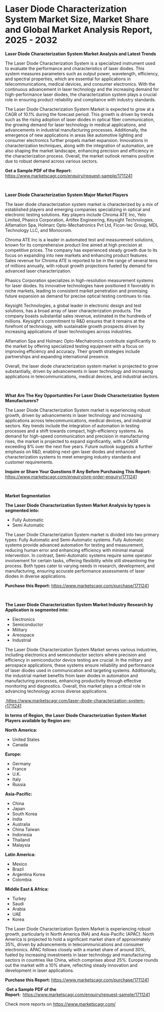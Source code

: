<p><h1>Laser Diode Characterization System Market Size, Market Share and Global Market Analysis Report, 2025 - 2032</h1></p><p><strong>Laser Diode Characterization System Market Analysis and Latest Trends</strong></p>
<p><p>The Laser Diode Characterization System is a specialized instrument used to evaluate the performance and characteristics of laser diodes. This system measures parameters such as output power, wavelength, efficiency, and spectral properties, which are essential for applications in telecommunications, medical devices, and consumer electronics. With the continuous advancement in laser technology and the increasing demand for high-performance laser diodes, the characterization system plays a crucial role in ensuring product reliability and compliance with industry standards.</p><p>The Laser Diode Characterization System Market is expected to grow at a CAGR of 10.1% during the forecast period. This growth is driven by trends such as the rising adoption of laser diodes in optical fiber communication, the growing demand for laser technology in medical applications, and advancements in industrial manufacturing processes. Additionally, the emergence of new applications in areas like automotive lighting and consumer electronics further propels market expansion. Innovations in characterization techniques, along with the integration of automation, are also shaping the market landscape, enhancing precision and efficiency in the characterization process. Overall, the market outlook remains positive due to robust demand across various sectors.</p></p>
<p><strong>Get a Sample PDF of the Report:&nbsp;</strong> <a href="https://www.marketscagr.com/enquiry/request-sample/1711241?utm_campaign=1998&utm_medium=2&utm_source=Github&utm_content=ia&utm_term=10012025&utm_id=laser-diode-characterization-system">https://www.marketscagr.com/enquiry/request-sample/1711241</a></p>
<p>&nbsp;</p>
<p><strong>Laser Diode Characterization System Major Market Players</strong></p>
<p><p>The laser diode characterization system market is characterized by a mix of established players and emerging companies specializing in optical and electronic testing solutions. Key players include Chroma ATE Inc, Yelo Limited, Phasics Corporation, Artifex Engineering, Keysight Technologies, Alfamation Spa, Holmarc Opto-Mechatronics Pvt Ltd, Ficon-tec Group, MDL Technology LLC, and Monocrom.</p><p>Chroma ATE Inc is a leader in automated test and measurement solutions, known for its comprehensive product line aimed at high precision at competitive prices. The company has experienced steady growth due to its focus on expanding into new markets and enhancing product features. Sales revenue for Chroma ATE is reported to be in the range of several tens of millions annually, with robust growth projections fueled by demand for advanced laser characterization.</p><p>Phasics Corporation specializes in high-resolution measurement systems for laser diodes. Its innovative technologies have positioned it favorably in niche markets, leading to consistent market penetration and promising future expansion as demand for precise optical testing continues to rise.</p><p>Keysight Technologies, a global leader in electronic design and test solutions, has a broad array of laser characterization products. The company boasts substantial sales revenue, estimated in the hundreds of millions. Keysight's commitment to R&D ensures that it remains at the forefront of technology, with sustainable growth prospects driven by increasing applications of laser technologies across industries.</p><p>Alfamation Spa and Holmarc Opto-Mechatronics contribute significantly to the market by offering specialized testing equipment with a focus on improving efficiency and accuracy. Their growth strategies include partnerships and expanding international presence.</p><p>Overall, the laser diode characterization system market is projected to grow substantially, driven by advancements in laser technology and increasing applications in telecommunications, medical devices, and industrial sectors.</p></p>
<p>&nbsp;</p>
<p><strong>What Are The Key Opportunities For Laser Diode Characterization System Manufacturers?</strong></p>
<p><p>The Laser Diode Characterization System market is experiencing robust growth, driven by advancements in laser technology and increasing applications across telecommunications, medical devices, and industrial sectors. Key trends include the integration of automation in testing processes and a shift towards compact, high-efficiency systems. As demand for high-speed communication and precision in manufacturing rises, the market is projected to expand significantly, with a CAGR exceeding 8% over the next five years. Future outlook suggests a further emphasis on R&D, enabling next-gen laser diodes and enhanced characterization systems to meet emerging industry standards and customer requirements.</p></p>
<p><strong>Inquire or Share Your Questions If Any Before Purchasing This Report:</strong> <a href="https://www.marketscagr.com/enquiry/pre-order-enquiry/1711241?utm_campaign=1998&utm_medium=2&utm_source=Github&utm_content=ia&utm_term=10012025&utm_id=laser-diode-characterization-system">https://www.marketscagr.com/enquiry/pre-order-enquiry/1711241</a></p>
<p>&nbsp;</p>
<p><strong>Market Segmentation</strong></p>
<p><strong>The Laser Diode Characterization System Market Analysis by types is segmented into:</strong></p>
<p><ul><li>Fully Automatic</li><li>Semi Automatic</li></ul></p>
<p><p>The Laser Diode Characterization System market is divided into two primary types: Fully Automatic and Semi-Automatic systems. Fully Automatic systems provide advanced automation for testing and measurement, reducing human error and enhancing efficiency with minimal manual intervention. In contrast, Semi-Automatic systems require some operator involvement for certain tasks, offering flexibility while still streamlining the process. Both types cater to varying needs in research, development, and manufacturing, ensuring accurate performance assessments of laser diodes in diverse applications.</p></p>
<p><strong>Purchase this Report:&nbsp;</strong><a href="https://www.marketscagr.com/purchase/1711241?utm_campaign=1998&utm_medium=2&utm_source=Github&utm_content=ia&utm_term=10012025&utm_id=laser-diode-characterization-system">https://www.marketscagr.com/purchase/1711241</a></p>
<p>&nbsp;</p>
<p><strong>The Laser Diode Characterization System Market Industry Research by Application is segmented into:</strong></p>
<p><ul><li>Electronics</li><li>Semiconductor</li><li>Military</li><li>Areospace</li><li>Industrial</li></ul></p>
<p><p>The Laser Diode Characterization System Market serves various industries, including electronics and semiconductor sectors where precision and efficiency in semiconductor device testing are crucial. In the military and aerospace applications, these systems ensure reliability and performance of laser diodes used in communication and targeting systems. Additionally, the industrial market benefits from laser diodes in automation and manufacturing processes, enhancing productivity through effective monitoring and diagnostics. Overall, this market plays a critical role in advancing technology across diverse applications.</p></p>
<p><a href="https://www.marketscagr.com/laser-diode-characterization-system-r1711241?utm_campaign=1998&utm_medium=2&utm_source=Github&utm_content=ia&utm_term=10012025&utm_id=laser-diode-characterization-system">&nbsp;https://www.marketscagr.com/laser-diode-characterization-system-r1711241</a></p>
<p><strong>In terms of Region, the Laser Diode Characterization System Market Players available by Region are:</strong></p>
<p>
    <p> <strong> North America: </strong>
        <ul>
            <li>United States</li>
            <li>Canada</li>
        </ul>
        </p> 
    <p> <strong> Europe: </strong>
        <ul>
            <li>Germany</li>
            <li>France</li>
            <li>U.K.</li>
            <li>Italy</li>
            <li>Russia</li>
        </ul>
        </p> 
    <p> <strong> Asia-Pacific: </strong>
        <ul>
            <li>China</li>
            <li>Japan</li>
            <li>South Korea</li>
            <li>India</li>
            <li>Australia</li>
            <li>China Taiwan</li>
            <li>Indonesia</li>
            <li>Thailand</li>
            <li>Malaysia</li>
        </ul>
        </p> 
    <p> <strong> Latin America: </strong>
        <ul>
            <li>Mexico</li>
            <li>Brazil</li>
            <li>Argentina Korea</li>
            <li>Colombia</li>
        </ul>
        </p> 
    <p> <strong> Middle East & Africa: </strong>
        <ul>
            <li>Turkey</li>
            <li>Saudi</li>
            <li>Arabia</li>
            <li>UAE</li>
            <li>Korea</li>
        </ul>
    </p>
    </p>
<p><p>The Laser Diode Characterization System Market is experiencing robust growth, particularly in North America (NA) and Asia-Pacific (APAC). North America is projected to hold a significant market share of approximately 35%, driven by advancements in telecommunications and consumer electronics. APAC follows closely with a market share of around 30%, fueled by increasing investments in laser technology and manufacturing sectors in countries like China, which comprises about 25%. Europe rounds out the market with a 10% share, reflecting steady innovation and development in laser applications.</p></p>
<p><strong>Purchase this Report: </strong><a href="https://www.marketscagr.com/purchase/1711241?utm_campaign=1998&utm_medium=2&utm_source=Github&utm_content=ia&utm_term=10012025&utm_id=laser-diode-characterization-system">https://www.marketscagr.com/purchase/1711241</a></p>
<p>&nbsp;<strong>Get a Sample PDF of the Report:&nbsp;&nbsp;</strong><a href="https://www.marketscagr.com/enquiry/request-sample/1711241?utm_campaign=1998&utm_medium=2&utm_source=Github&utm_content=ia&utm_term=10012025&utm_id=laser-diode-characterization-system">https://www.marketscagr.com/enquiry/request-sample/1711241</a></p>
<p><strong></strong></p>
<p>Check more reports on <a href="https://www.marketscagr.com/?utm_campaign=1998&utm_medium=2&utm_source=Github&utm_content=ia&utm_term=10012025&utm_id=laser-diode-characterization-system">https://www.marketscagr.com/</a></p>